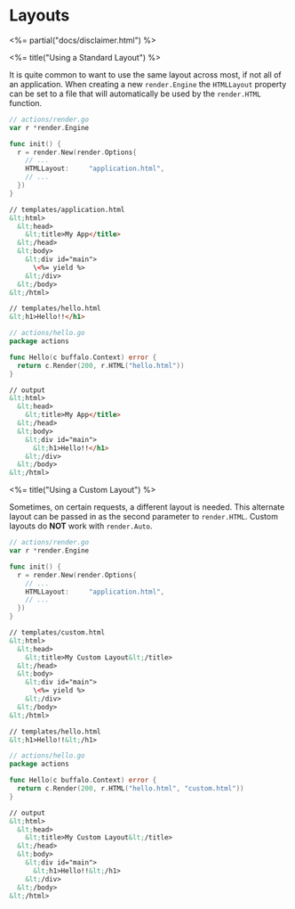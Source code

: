 # Layouts

<%= partial("docs/disclaimer.html") %>

<%= title("Using a Standard Layout")  %>

It is quite common to want to use the same layout across most, if not all of an application. When creating a new `render.Engine` the `HTMLLayout` property can be set to a file that will automatically be used by the `render.HTML` function.

```go
// actions/render.go
var r *render.Engine

func init() {
  r = render.New(render.Options{
    // ...
    HTMLLayout:     "application.html",
    // ...
  })
}
```

```html
// templates/application.html
&lt;html>
  &lt;head>
    &lt;title>My App</title>
  &lt;/head>
  &lt;body>
    &lt;div id="main">
      \<%= yield %>
    &lt;/div>
  &lt;/body>
&lt;/html>
```

```html
// templates/hello.html
&lt;h1>Hello!!</h1>
```

```go
// actions/hello.go
package actions

func Hello(c buffalo.Context) error {
  return c.Render(200, r.HTML("hello.html"))
}
```

```html
// output
&lt;html>
  &lt;head>
    &lt;title>My App</title>
  &lt;/head>
  &lt;body>
    &lt;div id="main">
      &lt;h1>Hello!!</h1>
    &lt;/div>
  &lt;/body>
&lt;/html>
```


<%= title("Using a Custom Layout")  %>

Sometimes, on certain requests, a different layout is needed. This alternate layout can be passed in as the second parameter to `render.HTML`. Custom layouts do **NOT** work with `render.Auto`.

```go
// actions/render.go
var r *render.Engine

func init() {
  r = render.New(render.Options{
    // ...
    HTMLLayout:     "application.html",
    // ...
  })
}
```

```html
// templates/custom.html
&lt;html>
  &lt;head>
    &lt;title>My Custom Layout&lt;/title>
  &lt;/head>
  &lt;body>
    &lt;div id="main">
      \<%= yield %>
    &lt;/div>
  &lt;/body>
&lt;/html>
```

```html
// templates/hello.html
&lt;h1>Hello!!&lt;/h1>
```

```go
// actions/hello.go
package actions

func Hello(c buffalo.Context) error {
  return c.Render(200, r.HTML("hello.html", "custom.html"))
}
```

```html
// output
&lt;html>
  &lt;head>
    &lt;title>My Custom Layout&lt;/title>
  &lt;/head>
  &lt;body>
    &lt;div id="main">
      &lt;h1>Hello!!&lt;/h1>
    &lt;/div>
  &lt;/body>
&lt;/html>
```
